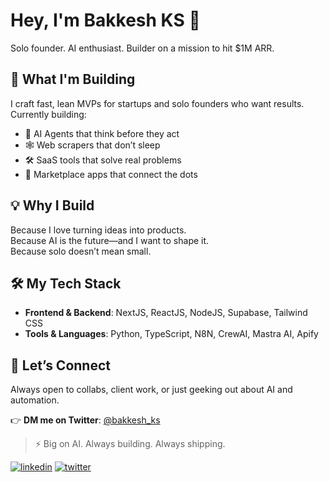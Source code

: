 # Hey, I'm Bakkesh KS 👋  
Solo founder. AI enthusiast. Builder on a mission to hit $1M ARR.

## 🚀 What I'm Building
I craft fast, lean MVPs for startups and solo founders who want results.  
Currently building:

- 🧠 AI Agents that think before they act  
- 🕸️ Web scrapers that don’t sleep  
- 🛠️ SaaS tools that solve real problems  
- 🏪 Marketplace apps that connect the dots

## 💡 Why I Build
Because I love turning ideas into products.  
Because AI is the future—and I want to shape it.  
Because solo doesn’t mean small.


## 🛠️ My Tech Stack

- **Frontend & Backend**: NextJS, ReactJS, NodeJS, Supabase, Tailwind CSS  
- **Tools & Languages**: Python, TypeScript, N8N, CrewAI, Mastra AI, Apify   

## 📩 Let’s Connect

Always open to collabs, client work, or just geeking out about AI and automation.

👉 **DM me on Twitter**: [@bakkesh_ks](https://twitter.com/bakkesh_ks)


> ⚡ Big on AI. Always building. Always shipping.


[![linkedin](https://img.shields.io/badge/linkedin-0A66C2?style=for-the-badge&logo=linkedin&logoColor=white)](https://www.linkedin.com/in/bakkeshks/) 
[![twitter](https://img.shields.io/badge/twitter-1DA1F2?style=for-the-badge&logo=twitter&logoColor=white)](https://twitter.com/bakkesh_ks/)

